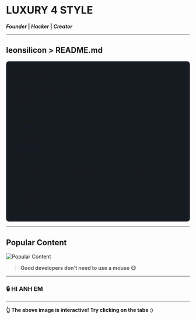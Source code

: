 # LUXURY 4 STYLE
**_Founder_ | _Hacker_ | _Creator_**

---

## leonsilicon > README.md

<div style="background-color:#161B22; padding:10px; border-radius:8px;">

### @leonsilicon  
*Delusional hacker-founder*  
*World’s fastest coder (probably not actually, but it makes for a catchy tagline 😄)*  
*Co-founder of [tunnel.dev](#) (neo ‘23)*  

#### **Dev Stuff**  
- [my macOS configs](#)  
- [wakatime](#)

#### **Socials**  
Never thought I’d be posting regularly on social media,  
but my friends said I’d be a great content creator and turns out they might’ve been right.  
- [TikTok](#)  
- [Instagram](#)  
- [Twitter](#)  
- [YouTube](#)

</div>  

---

## Popular Content  
![Popular Content](https://via.placeholder.com/400 "Good developers don't need to use a mouse")

> **Good developers don’t need to use a mouse 😉**

---

### 🔒 HI ANH EM  
---

**👆 The above image is interactive! Try clicking on the tabs :)**
